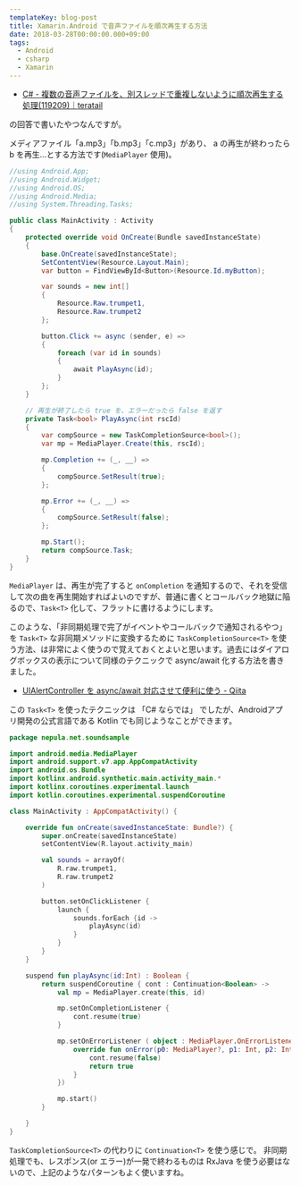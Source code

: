 ```yaml
---
templateKey: blog-post
title: Xamarin.Android で音声ファイルを順次再生する方法
date: 2018-03-28T00:00:00.000+09:00
tags:
  - Android
  - csharp
  - Xamarin
---
```

* [C# - 複数の音声ファイルを、別スレッドで重複しないように順次再生する処理(119209)｜teratail](https://teratail.com/questions/119209)

<!--more-->

の回答で書いたやつなんですが。

メディアファイル「a.mp3」「b.mp3」「c.mp3」があり、 a の再生が終わったら b を再生…とする方法です(``MediaPlayer`` 使用)。

```csharp
//using Android.App;
//using Android.Widget;
//using Android.OS;
//using Android.Media;
//using System.Threading.Tasks;

public class MainActivity : Activity
{
    protected override void OnCreate(Bundle savedInstanceState)
    {
        base.OnCreate(savedInstanceState);
        SetContentView(Resource.Layout.Main);
        var button = FindViewById<Button>(Resource.Id.myButton);

        var sounds = new int[] 
        {
            Resource.Raw.trumpet1,
            Resource.Raw.trumpet2
        };

        button.Click += async (sender, e) =>
        {
            foreach (var id in sounds)
            {
                await PlayAsync(id);
            }
        };
    }

    // 再生が終了したら true を、エラーだったら false を返す
    private Task<bool> PlayAsync(int rscId)
    {
        var compSource = new TaskCompletionSource<bool>();
        var mp = MediaPlayer.Create(this, rscId);

        mp.Completion += (_, __) =>
        {
            compSource.SetResult(true);
        };

        mp.Error += (_, __) =>
        {
            compSource.SetResult(false);
        };

        mp.Start();
        return compSource.Task;
    }
}
```

``MediaPlayer`` は、再生が完了すると ``onCompletion`` を通知するので、それを受信して次の曲を再生開始すればよいのですが、普通に書くとコールバック地獄に陥るので、``Task<T>`` 化して、フラットに書けるようにします。

このような、「非同期処理で完了がイベントやコールバックで通知されるやつ」を ``Task<T>`` な非同期メソッドに変換するために ``TaskCompletionSource<T>`` を使う方法、は非常によく使うので覚えておくとよいと思います。過去にはダイアログボックスの表示について同様のテクニックで async/await 化する方法を書きました。

* [UIAlertController を async/await 対応させて便利に使う - Qiita](https://qiita.com/amay077/items/0a3fa3dfac7f29a2807d)

この ``Task<T>`` を使ったテクニックは 「C# ならでは」 でしたが、Androidアプリ開発の公式言語である Kotlin でも同じようなことができます。

```kotlin
package nepula.net.soundsample

import android.media.MediaPlayer
import android.support.v7.app.AppCompatActivity
import android.os.Bundle
import kotlinx.android.synthetic.main.activity_main.*
import kotlinx.coroutines.experimental.launch
import kotlin.coroutines.experimental.suspendCoroutine

class MainActivity : AppCompatActivity() {

    override fun onCreate(savedInstanceState: Bundle?) {
        super.onCreate(savedInstanceState)
        setContentView(R.layout.activity_main)

        val sounds = arrayOf(
            R.raw.trumpet1,
            R.raw.trumpet2
        )

        button.setOnClickListener {
            launch {
                sounds.forEach {id ->
                    playAsync(id)
                }
            }
        }
    }

    suspend fun playAsync(id:Int) : Boolean {
        return suspendCoroutine { cont : Continuation<Boolean> ->
            val mp = MediaPlayer.create(this, id)

            mp.setOnCompletionListener {
                cont.resume(true)
            }

            mp.setOnErrorListener ( object : MediaPlayer.OnErrorListener {
                override fun onError(p0: MediaPlayer?, p1: Int, p2: Int): Boolean {
                    cont.resume(false)
                    return true
                }
            })

            mp.start()
        }

    }
}
```

``TaskCompletionSource<T>`` の代わりに ``Continuation<T>`` を使う感じで。
非同期処理でも、レスポンス(or エラー)が一発で終わるものは RxJava を使う必要はないので、上記のようなパターンもよく使いますね。
